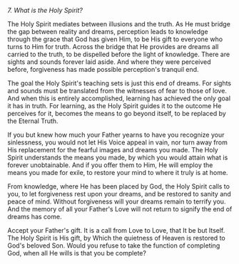 *7. What is the Holy Spirit?*

The Holy Spirit mediates between illusions and the truth. As He must bridge the gap between reality and dreams, perception leads to knowledge through the grace that God has given Him, to be His gift to everyone who turns to Him for truth. Across the bridge that He provides are dreams all carried to the truth, to be dispelled before the light of knowledge. There are sights and sounds forever laid aside. And where they were perceived before, forgiveness has made possible perception's tranquil end.

The goal the Holy Spirit's teaching sets is just this end of dreams. For sights and sounds must be translated from the witnesses of fear to those of love. And when this is entirely accomplished, learning has achieved the only goal it has in truth. For learning, as the Holy Spirit guides it to the outcome He perceives for it, becomes the means to go beyond itself, to be replaced by the Eternal Truth.

If you but knew how much your Father yearns to have you recognize your sinlessness, you would not let His Voice appeal in vain, nor turn away from His replacement for the fearful images and dreams you made. The Holy Spirit understands the means you made, by which you would attain what is forever unobtainable. And if you offer them to Him, He will employ the means you made for exile, to restore your mind to where it truly is at home.

From knowledge, where He has been placed by God, the Holy Spirit calls to you, to let forgiveness rest upon your dreams, and be restored to sanity and peace of mind. Without forgiveness will your dreams remain to terrify you. And the memory of all your Father's Love will not return to signify the end of dreams has come.

Accept your Father's gift. It is a call from Love to Love, that It be but Itself. The Holy Spirit is His gift, by Which the quietness of Heaven is restored to God's beloved Son. Would you refuse to take the function of completing God, when all He wills is that you be complete?